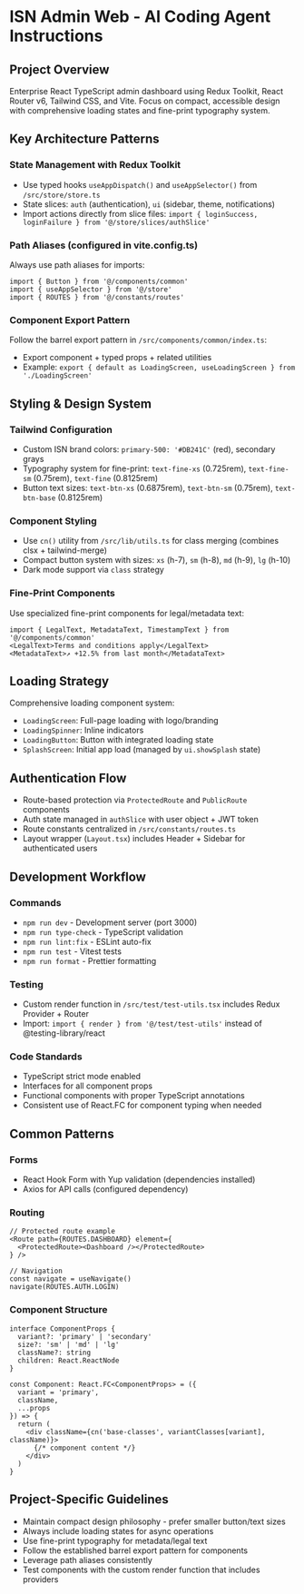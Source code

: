 # ISN Admin Web - AI Coding Agent Instructions

## Project Overview
Enterprise React TypeScript admin dashboard using Redux Toolkit, React Router v6, Tailwind CSS, and Vite. Focus on compact, accessible design with comprehensive loading states and fine-print typography system.

## Key Architecture Patterns

### State Management with Redux Toolkit
- Use typed hooks `useAppDispatch()` and `useAppSelector()` from `/src/store/store.ts`
- State slices: `auth` (authentication), `ui` (sidebar, theme, notifications)
- Import actions directly from slice files: `import { loginSuccess, loginFailure } from '@/store/slices/authSlice'`

### Path Aliases (configured in vite.config.ts)
Always use path aliases for imports:
```tsx
import { Button } from '@/components/common'
import { useAppSelector } from '@/store'
import { ROUTES } from '@/constants/routes'
```

### Component Export Pattern
Follow the barrel export pattern in `/src/components/common/index.ts`:
- Export component + typed props + related utilities
- Example: `export { default as LoadingScreen, useLoadingScreen } from './LoadingScreen'`

## Styling & Design System

### Tailwind Configuration
- Custom ISN brand colors: `primary-500: '#DB241C'` (red), secondary grays
- Typography system for fine-print: `text-fine-xs` (0.725rem), `text-fine-sm` (0.75rem), `text-fine` (0.8125rem)
- Button text sizes: `text-btn-xs` (0.6875rem), `text-btn-sm` (0.75rem), `text-btn-base` (0.8125rem)

### Component Styling
- Use `cn()` utility from `/src/lib/utils.ts` for class merging (combines clsx + tailwind-merge)
- Compact button system with sizes: `xs` (h-7), `sm` (h-8), `md` (h-9), `lg` (h-10)
- Dark mode support via `class` strategy

### Fine-Print Components
Use specialized fine-print components for legal/metadata text:
```tsx
import { LegalText, MetadataText, TimestampText } from '@/components/common'
<LegalText>Terms and conditions apply</LegalText>
<MetadataText>↗ +12.5% from last month</MetadataText>
```

## Loading Strategy
Comprehensive loading component system:
- `LoadingScreen`: Full-page loading with logo/branding
- `LoadingSpinner`: Inline indicators
- `LoadingButton`: Button with integrated loading state
- `SplashScreen`: Initial app load (managed by `ui.showSplash` state)

## Authentication Flow
- Route-based protection via `ProtectedRoute` and `PublicRoute` components
- Auth state managed in `authSlice` with user object + JWT token
- Route constants centralized in `/src/constants/routes.ts`
- Layout wrapper (`Layout.tsx`) includes Header + Sidebar for authenticated users

## Development Workflow

### Commands
- `npm run dev` - Development server (port 3000)
- `npm run type-check` - TypeScript validation
- `npm run lint:fix` - ESLint auto-fix
- `npm run test` - Vitest tests
- `npm run format` - Prettier formatting

### Testing
- Custom render function in `/src/test/test-utils.tsx` includes Redux Provider + Router
- Import: `import { render } from '@/test/test-utils'` instead of @testing-library/react

### Code Standards
- TypeScript strict mode enabled
- Interfaces for all component props
- Functional components with proper TypeScript annotations
- Consistent use of React.FC for component typing when needed

## Common Patterns

### Forms
- React Hook Form with Yup validation (dependencies installed)
- Axios for API calls (configured dependency)

### Routing
```tsx
// Protected route example
<Route path={ROUTES.DASHBOARD} element={
  <ProtectedRoute><Dashboard /></ProtectedRoute>
} />

// Navigation
const navigate = useNavigate()
navigate(ROUTES.AUTH.LOGIN)
```

### Component Structure
```tsx
interface ComponentProps {
  variant?: 'primary' | 'secondary'
  size?: 'sm' | 'md' | 'lg'
  className?: string
  children: React.ReactNode
}

const Component: React.FC<ComponentProps> = ({
  variant = 'primary',
  className,
  ...props
}) => {
  return (
    <div className={cn('base-classes', variantClasses[variant], className)}>
      {/* component content */}
    </div>
  )
}
```

## Project-Specific Guidelines
- Maintain compact design philosophy - prefer smaller button/text sizes
- Always include loading states for async operations
- Use fine-print typography for metadata/legal text
- Follow the established barrel export pattern for components
- Leverage path aliases consistently
- Test components with the custom render function that includes providers